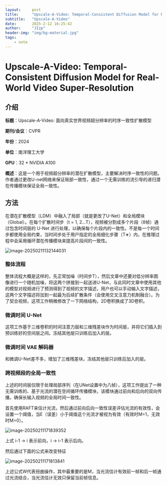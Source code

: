 ```yaml
---
layout:     post
title:      "Upscale-A-Video: Temporal-Consistent Diffusion Model for Real-World Video Super-Resolution"
subtitle:   "Upscale-A-Video"
date:       2025-2-12 16:25:42
author:     "JIzp"
header-img: "img/bg-material.jpg"
tags:
    - note
---
```


# Upscale-A-Video: Temporal-Consistent Diffusion Model for Real-World Video Super-Resolution

## 介绍

**标题**：Upscale-A-Video: 面向真实世界视频超分辨率的时序一致性扩散模型

**期刊/会议**：CVPR

**年份**：2024

**单位**：南洋理工大学

**GPU**：32 * NVIDIA A100

**概述**：这是一个用于视频超分辨率的潜在扩散模型，主要解决时序一致性的问题。作者通过更改U-net网络来保证局部一致性，通过一个无需训练的流引导的递归潜在传播模块保证全局一致性。

## 方法



在潜在扩散模型（LDM）中融入了局部（就是更改了U-Net）和全局模块（Global）。在每个扩散时间步（t = 1, 2...T），视频被分割成多个片段（8帧）通过包含时间层的 U-Net 进行处理，以确保每个片段内的一致性。不是每一个时间步都使用全局约束，当时间步处于用户指定的全局细化步骤（T∗）内，在推理过程中会采用循环潜在传播模块来提高片段间的一致性。

![image-20250211132144031](C:\Users\24531\AppData\Roaming\Typora\typora-user-images\image-20250211132144031.png)

### 整体流程

整体流程大概是这样的，先正常加噪（时间步T），然后文章中还要对低分辨率图像进行一个随机加噪，将这两个拼接到一起送进U-Net，与此同时文章中使用其他的模型对视频进行了预测得到了视频的文字描述，用户也可以手动输入文字描述，这两个文字描述将加到一起最为后续扩散条件（会使用交叉注意力机制融合）。为了契合视频，这项工作稍微修改了一下网络结构，2D卷积换成了3D卷积。

### 微调时间 U-Net

这项工作基于三维卷积的时间注意力层和三维残差块作为时间层，并将它们插入到预训练好的空间层之间。冻结其他层只训练后加入的层。

### 微调时间 VAE 解码器

和微调U-Net差不多，增加了三维残差块，冻结其他层只训练后加入的层。

### 跨视频段的全局一致性

上述的时间层仅限于处理局部序列（在UNet设置中为八帧），这项工作提出了一种无需训练的、基于光流的潜在空间循环传播模块，该模块通过前向和后向的双向传播，确保长输入视频的全局时间一致性。

首先使用RAFT来估计光流，然后通过前向后向一致性误差评估光流的有效性，会设置一个阈值，当E（误差）小于阈值这个光流才被视为有效（有效时M=1，无效时M=0）。

![image-20250211171839352](C:\Users\24531\AppData\Roaming\Typora\typora-user-images\image-20250211171839352.png)

上式 i-1 -> i 表示前向，i -> i-1 表示后向。

然后通过下面的公式来改变特征

![image-20250211171813841](C:\Users\24531\AppData\Roaming\Typora\typora-user-images\image-20250211171813841.png)

上述公式W代表扭曲操作，其中最重要的是M，当光流估计有效前一帧和后一帧通过光流结合，当光流估计无效只保留当前帧信息。

